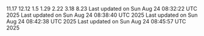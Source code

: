 11.17
12.12
1.5
1.29
2.22
3.18
8.23
Last updated on Sun Aug 24 08:32:22 UTC 2025
Last updated on Sun Aug 24 08:38:40 UTC 2025
Last updated on Sun Aug 24 08:42:38 UTC 2025
Last updated on Sun Aug 24 08:45:57 UTC 2025
